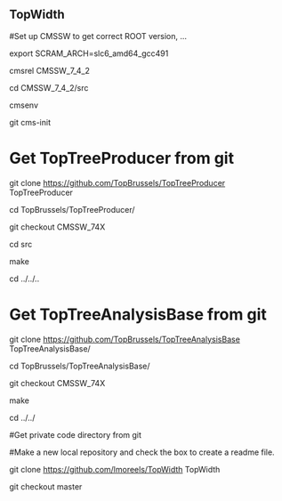 ## TopWidth

#Set up CMSSW to get correct ROOT version, ...

export SCRAM_ARCH=slc6_amd64_gcc491

cmsrel CMSSW_7_4_2

cd CMSSW_7_4_2/src

cmsenv

git cms-init

# Get TopTreeProducer from git

git clone https://github.com/TopBrussels/TopTreeProducer TopTreeProducer

cd TopBrussels/TopTreeProducer/

git checkout CMSSW_74X

cd src

make

cd ../../..

# Get TopTreeAnalysisBase from git

git clone https://github.com/TopBrussels/TopTreeAnalysisBase TopTreeAnalysisBase/

cd TopBrussels/TopTreeAnalysisBase/

git checkout CMSSW_74X

make

cd ../../

#Get private code directory from git

#Make a new local repository and check the box to create a readme file.

git clone https://github.com/lmoreels/TopWidth TopWidth

git checkout master
